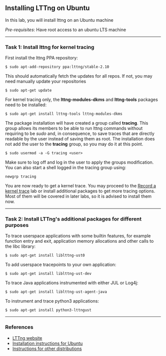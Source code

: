 ## Installing LTTng on Ubuntu

In this lab, you will install lttng on an Ubuntu machine

*Pre-requisites*: Have root access to an ubuntu LTS machine

- - -

### Task 1: Install lttng for kernel tracing

First install the lttng PPA repository:

```
$ sudo apt-add-repository ppa:lttng/stable-2.10
```

This should automatically fetch the updates for all repos. If not, you may need manually update your repositories

```
$ sudo apt-get update
```

For kernel tracing only, the **lttng-modules-dkms** and **lttng-tools** packages need to be installed:

```
$ sudo apt-get install lttng-tools lttng-modules-dkms
```

The package installation will have created a group called **tracing**. This group allows its members to be able to run lttng commands without requiring to be *sudo* and, in consequence, to save traces that are directly readable by the user instead of saving them as root. The installation does not add the user to the **tracing** group, so you may do it at this point.

```
$ sudo usermod -a -G tracing <user>
```
Make sure to log off and log in the user to apply the groups modification. You can also start a shell logged in the tracing group using:

```
newgrp tracing
```

You are now ready to get a kernel trace. You may proceed to the [Record a kernel trace](../003-record-kernel-trace-lttng) lab or install additional packages to get more tracing options. Most of them will be covered in later labs, so it is advised to install them now.

- - -

### Task 2: Install LTTng's additional packages for different purposes

To trace userspace applications with some builtin features, for example function entry and exit, application memory allocations and other calls to the libc library:

```
$ sudo apt-get install liblttng-ust0
```

To add userspace tracepoints to your own application:

```
$ sudo apt-get install liblttng-ust-dev
```

To trace Java applications instrumented with either JUL or Log4j:

```
$ sudo apt-get install liblttng-ust-agent-java
```

To instrument and trace python3 applications:

```
$ sudo apt-get install python3-lttngust
```

- - -

### References

* [LTTng website](http://lttng.org)
* [Installation instructions for Ubuntu](https://lttng.org/docs/v2.10/#doc-ubuntu)
* [Instructions for other distributions](https://lttng.org/download/)
